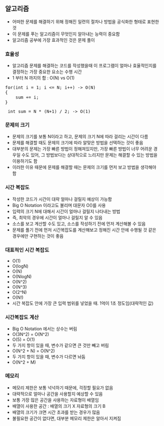 ## 알고리즘
* 어떠한 문제를 해결하기 위해 정해진 일련의 절차나 방법을 공식화한 형태로 표현한 것
* 이 문제를 푸는 알고리즘이 무엇인지 알아내는 능력이 중요함
* 알고리즘 공부에 가장 효과적인 것은 문제 풀이

### 효율성
* 알고리즘 문제를 해결하는 코드를 작성했을때 이 프로그램이 얼마나 효율적인지를 결정하는 가장 중요한 요소는 수행 시간
* 1 부터 N 까지의 합 : O(N) vs O(1)
<pre>
for(int i = 1; i <= N; i++) -> O(N)
{
	sum += i;
}
</pre>

<pre> int sum = N * (N+1) / 2; -> O(1) </pre>

### 문제의 크기
* 문제의 크기를 보통 N이라고 하고, 문제의 크기 N에 따라 걸리는 시간이 다름
* 문제를 해결할 때도 문제의 크기에 따라 알맞은 방법을 선택하는 것이 좋음
* 대부분의 문제는 가장 빠른 방법이 정해져있지만, 가장 빠른 방법이 너무 어려운 경우일 수도 있어, 그 방법보다는 상대적으로 느리지만 문제는 해결할 수 있는 방법을 이용하기도 함
* 이러한 이유 때문에 문제를 해결할 때는 문제의 크기를 먼저 보고 방법을 생각해야 함

### 시간 복잡도
* 작성한 코드가 시간이 대략 얼마나 걸릴지 예상이 가능함
* Big O Notation 이라고도 불리며 대문자 O()를 사용
* 입력의 크기 N에 대해서 시간이 얼마나 걸릴지 나타내는 방법
* 즉, 최악의 경우에 시간이 얼마나 걸릴지 알 수 있음
* 소스를 보고 계산할 수도 있고, 소스를 작성하기 전에 먼저 계산해볼 수 있음
* 문제를 풀기 전에 먼저 시간복잡도를 계산해보고 정해진 시간 안에 수행될 것 같은 경우에만 구현하는 것이 좋음

### 대표적인 시간 복잡도
* O(1)
* O(logN)
* O(N)
* O(NlogN)
* O(N^2)
* O(N^3)
* O(2^N)
* O(N!)
* 시간 복잡도 안에 가장 큰 입력 범위를 넣었을 때. 1억이 1초 정도임(대략적인 값)

### 시간복잡도 계산
* Big O Notation 에서는 상수는 버림
* O(3N^2) = O(N^2)
* O(5) = O(1)
* 두 가지 항이 있을 때, 변수가 같으면 큰 것만 빼고 버림
* O(N^2 + N) = O(N^2)
* 두 가지 항이 있을 때, 변수가 다르면 놔둠
* O(N^2 + M)

### 메모리
* 메모리 제한은 보통 넉넉하기 때문에, 걱정할 필요가 없음
* 대략적으로 얼마나 공간을 사용할지 예상할 수 있음
* 보통 가장 많은 공간을 사용하는 자료형이 배열임
* 배열이 사용한 공간 : 배열의 크기 X 자료형의 크기 B
* 배열의 크기가 크면 시간 초과를 받는 경우가 많음
* 불필요한 공간이 없다면, 대부분 메모리 제한은 알아서 지켜짐
